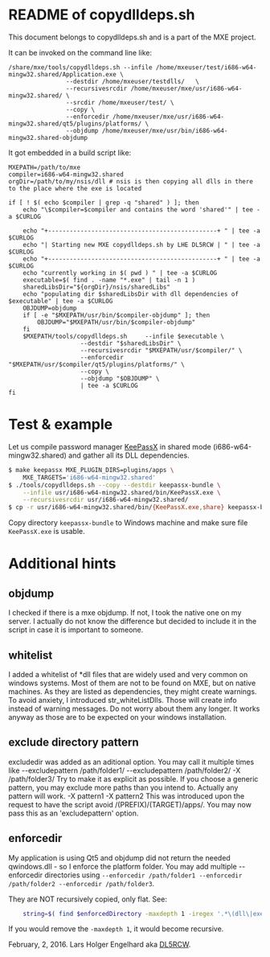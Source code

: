README of copydlldeps.sh
========================
This document belongs to copydlldeps.sh and is a part of the MXE project.

It can be invoked on the command line like:

```
/share/mxe/tools/copydlldeps.sh --infile /home/mxeuser/test/i686-w64-mingw32.shared/Application.exe \
                --destdir /home/mxeuser/testdlls/   \
                --recursivesrcdir /home/mxeuser/mxe/usr/i686-w64-mingw32.shared/ \
                --srcdir /home/mxeuser/test/ \
                --copy \
                --enforcedir /home/mxeuser/mxe/usr/i686-w64-mingw32.shared/qt5/plugins/platforms/ \
                --objdump /home/mxeuser/mxe/usr/bin/i686-w64-mingw32.shared-objdump
```

It got embedded in a build script like:

```
MXEPATH=/path/to/mxe
compiler=i686-w64-mingw32.shared
orgDir=/path/to/my/nsis/dll # nsis is then copying all dlls in there to the place where the exe is located

if [ ! $( echo $compiler | grep -q "shared" ) ]; then
    echo "\$compiler=$compiler and contains the word 'shared'" | tee -a $CURLOG

    echo "+-----------------------------------------------+ " | tee -a $CURLOG
    echo "| Starting new MXE copydlldeps.sh by LHE DL5RCW | " | tee -a $CURLOG
    echo "+-----------------------------------------------+ " | tee -a $CURLOG
    echo "currently working in $( pwd ) " | tee -a $CURLOG
    executable=$( find . -name "*.exe" | tail -n 1 )
    sharedLibsDir="${orgDir}/nsis/sharedLibs"
    echo "populating dir $sharedLibsDir with dll dependencies of $executable" | tee -a $CURLOG
    OBJDUMP=objdump
    if [ -e "$MXEPATH/usr/bin/$compiler-objdump" ]; then
        OBJDUMP="$MXEPATH/usr/bin/$compiler-objdump"
    fi
    $MXEPATH/tools/copydlldeps.sh     --infile $executable \
                    --destdir "$sharedLibsDir" \
                    --recursivesrcdir "$MXEPATH/usr/$compiler/" \
                    --enforcedir "$MXEPATH/usr/$compiler/qt5/plugins/platforms/" \
                    --copy \
                    --objdump "$OBJDUMP" \
                    | tee -a $CURLOG
fi
```

Test & example
==============

Let us compile password manager [KeePassX](https://www.keepassx.org) in
shared mode (i686-w64-mingw32.shared) and gather all its DLL dependencies.

```bash
$ make keepassx MXE_PLUGIN_DIRS=plugins/apps \
    MXE_TARGETS='i686-w64-mingw32.shared'
$ ./tools/copydlldeps.sh --copy --destdir keepassx-bundle \
    --infile usr/i686-w64-mingw32.shared/bin/KeePassX.exe \
    --recursivesrcdir usr/i686-w64-mingw32.shared/
$ cp -r usr/i686-w64-mingw32.shared/bin/{KeePassX.exe,share} keepassx-bundle
```

Copy directory `keepassx-bundle` to Windows machine and make sure
file `KeePassX.exe` is usable.

Additional hints
================

objdump
-------
I checked if there is a mxe objdump. If not, I took the native one on my server.
I actually do not know the difference but decided to include it in the script
in case it is important to someone.

whitelist
---------
I added a whitelist of *dll files that are widely used and very common on windows systems. Most of them are not to be found on MXE, but on native machines. As they are listed as dependencies, they might create warnings. To avoid anxiety, I introduced str_whiteListDlls. Those will create info instead of warning messages. Do not worry about them any longer. It works anyway as those are to be expected on your windows installation.

exclude directory pattern
-------------------------
excludedir was added as an aditional option. You may call it multiple times like
    --excludepattern /path/folder1/ --excludepattern /path/folder2/ -X /path/folder3/
Try to make it as explicit as possible. If you choose a generic pattern, you may exclude more paths than you intend to. Actually any pattern will work.
    -X pattern1 -X pattern2
This was introduced upon the request to have the script avoid /(PREFIX)/(TARGET)/apps/. You may now pass this as an 'excludepattern' option.

enforcedir
----------
My application is using Qt5 and objdump did not return the needed qwindows.dll -
so I enforce the platform folder. You may add multiple --enforcedir directories using
`--enforcedir /path/folder1 --enforcedir /path/folder2 --enforcedir /path/folder3`.

They are NOT recursively copied, only flat. See:

```bash
    string=$( find $enforcedDirectory -maxdepth 1 -iregex '.*\(dll\|exe\)' | tr '\n' ' ' )
```

If you would remove the `-maxdepth 1`, it would become recursive.

February, 2, 2016. Lars Holger Engelhard aka [DL5RCW](https://github.com/dl5rcw).
